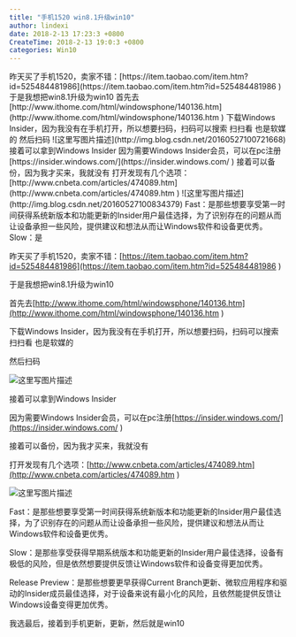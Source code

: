 ```yaml
---
title: "手机1520 win8.1升级win10"
author: lindexi
date: 2018-2-13 17:23:3 +0800
CreateTime: 2018-2-13 19:0:3 +0800
categories: Win10
---
```


<div id="toc"></div>
昨天买了手机1520，卖家不错：[https://item.taobao.com/item.htm?id=525484481986](https://item.taobao.com/item.htm?id=525484481986 )
于是我想把win8.1升级为win10
首先去[http://www.ithome.com/html/windowsphone/140136.htm](http://www.ithome.com/html/windowsphone/140136.htm )
下载Windows Insider，因为我没有在手机打开，所以想要扫码，扫码可以搜索 扫扫看 也是软媒的
然后扫码
![这里写图片描述](http://img.blog.csdn.net/20160527100721668)
接着可以拿到Windows Insider
因为需要Windows Insider会员，可以在pc注册[https://insider.windows.com/](https://insider.windows.com/ )
接着可以备份，因为我才买来，我就没有
打开发现有几个选项：[http://www.cnbeta.com/articles/474089.htm](http://www.cnbeta.com/articles/474089.htm )
![这里写图片描述](http://img.blog.csdn.net/20160527100834379)
Fast：是那些想要享受第一时间获得系统新版本和功能更新的Insider用户最佳选择，为了识别存在的问题从而让设备承担一些风险，提供建议和想法从而让Windows软件和设备更优秀。
Slow：是

<!--more-->



<div id="toc"></div>

昨天买了手机1520，卖家不错：[https://item.taobao.com/item.htm?id=525484481986](https://item.taobao.com/item.htm?id=525484481986 )

于是我想把win8.1升级为win10

首先去[http://www.ithome.com/html/windowsphone/140136.htm](http://www.ithome.com/html/windowsphone/140136.htm )

下载Windows Insider，因为我没有在手机打开，所以想要扫码，扫码可以搜索 扫扫看 也是软媒的

然后扫码

![这里写图片描述](http://img.blog.csdn.net/20160527100721668)

接着可以拿到Windows Insider

因为需要Windows Insider会员，可以在pc注册[https://insider.windows.com/](https://insider.windows.com/ )

接着可以备份，因为我才买来，我就没有

打开发现有几个选项：[http://www.cnbeta.com/articles/474089.htm](http://www.cnbeta.com/articles/474089.htm )

![这里写图片描述](http://img.blog.csdn.net/20160527100834379)

Fast：是那些想要享受第一时间获得系统新版本和功能更新的Insider用户最佳选择，为了识别存在的问题从而让设备承担一些风险，提供建议和想法从而让Windows软件和设备更优秀。

Slow：是那些享受获得早期系统版本和功能更新的Insider用户最佳选择，设备有极低的风险，但是依然想要提供反馈让Windows软件和设备变得更加优秀。

Release Preview：是那些想要更早获得Current Branch更新、微软应用程序和驱动的Insider成员最佳选择，对于设备来说有最小化的风险，且依然能提供反馈让Windows设备变得更加优秀。

我选最后，接着到手机更新，更新，然后就是win10

